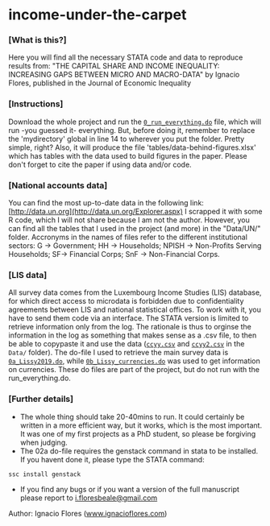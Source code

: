 # income-under-the-carpet

### [What is this?]
Here you will find all the necessary STATA code and data to reproduce results from: 
"THE CAPITAL SHARE AND INCOME INEQUALITY: INCREASING GAPS BETWEEN MICRO AND MACRO-DATA"
by Ignacio Flores, published in the Journal of Economic Inequality

### [Instructions] 
Download the whole project and run the [`0_run_everything.do`](code/0_run_everything.do) file, which will run -you 
guessed it- everything. But, before doing it, remember to replace the 'mydirectory'
global in line 14 to wherever you put the folder. Pretty simple, right? Also, it 
will produce the file 'tables/data-behind-figures.xlsx' which has tables with the 
data used to build figures in the paper. Please don't forget to cite the paper if 
using data and/or code.

### [National accounts data]
You can find the most up-to-date data in the following link: [http://data.un.org](http://data.un.org/Explorer.aspx) I scrapped it with some R code, which I will not share because I am not the author. However, you can find all the tables that I used in the 
project (and more) in the "Data/UN/" folder. Accronyms in the names of files refer to
the different institutional sectors: G -> Government; HH -> Households; 
NPISH -> Non-Profits Serving Households; SF-> Financial Corps; 
SnF -> Non-Financial Corps. 

### [LIS data] 
All survey data comes from the Luxembourg Income Studies (LIS) database, for which 
direct access to microdata is forbidden due to confidentiality agreements between LIS 
and national statistical offices. To work with it, you have to send them code via an 
interface. The STATA version is limited to retrieve information only from the log. 
The rationale is thus to orginse the information in the log as something that makes 
sense as a .csv file, to then be able to copypaste it and use the data ([`ccyy.csv`](Data/ccyy.csv) 
and [`ccyy2.csv`](Data/ccyy2.csv) in the `Data/` folder). The do-file I used to retrieve the main survey data 
is [`0a_Lissy2019.do`](code/0a_Lissy2019.do), while [`0b_Lissy_currencies.do`](code/0b_Lissy_currencies.do) was used to get information on 
currencies. These do files are part of the project, but do not run with the 
run_everything.do. 
  
 ### [Further details]
- The whole thing should take 20-40mins to run. It could certainly be written in a 
more efficient way, but it works, which is the most important. It was one of my first 
projects as a PhD student, so please be forgiving when judging. 
- The 02a do-file requires the genstack command in stata to be installed. If you 
havent done it, please type the STATA command:
```
ssc install genstack 
```
- If you find any bugs or if you want a version of the full manuscript
please report to i.floresbeale@gmail.com
  
Author: Ignacio Flores (www.ignacioflores.com)


